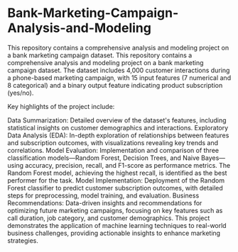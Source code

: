 # Bank-Marketing-Campaign-Analysis-and-Modeling
This repository contains a comprehensive analysis and modeling project on a bank marketing campaign dataset. 
This repository contains a comprehensive analysis and modeling project on a bank marketing campaign dataset. The dataset includes 4,000 customer interactions during a phone-based marketing campaign, with 15 input features (7 numerical and 8 categorical) and a binary output feature indicating product subscription (yes/no).

Key highlights of the project include:

Data Summarization: Detailed overview of the dataset's features, including statistical insights on customer demographics and interactions.
Exploratory Data Analysis (EDA): In-depth exploration of relationships between features and subscription outcomes, with visualizations revealing key trends and correlations.
Model Evaluation: Implementation and comparison of three classification models—Random Forest, Decision Trees, and Naive Bayes—using accuracy, precision, recall, and F1-score as performance metrics. The Random Forest model, achieving the highest recall, is identified as the best performer for the task.
Model Implementation: Deployment of the Random Forest classifier to predict customer subscription outcomes, with detailed steps for preprocessing, model training, and evaluation.
Business Recommendations: Data-driven insights and recommendations for optimizing future marketing campaigns, focusing on key features such as call duration, job category, and customer demographics.
This project demonstrates the application of machine learning techniques to real-world business challenges, providing actionable insights to enhance marketing strategies.
